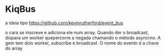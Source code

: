 # KiqBus

a ideia tipo https://github.com/kevinrutherford/event_bus

o cara se inscreve e adiciona ele num array. Quando der o broadcast, dispara um worker quepercorre a negada chamando o método asyncrno. A gem tem dois worker, subscribe e broadcast. O nome do evento é a chave do array
